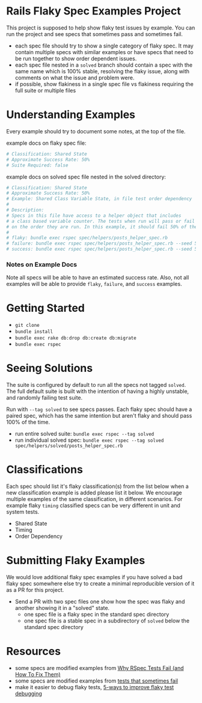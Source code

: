 # Rails Flaky Spec Examples Project

This project is supposed to help show flaky test issues by example. You can run the project and see specs that sometimes pass and sometimes fail. 

* each spec file should try to show a single category of flaky spec. It may contain multiple specs with similar examples or have specs that need to be run together to show order dependent issues.
* each spec file nested in a `solved` branch should contain a spec with the same name which is 100% stable, resolving the flaky issue, along with comments on what the issue and problem were.
* if possible, show flakiness in a single spec file vs flakiness requiring the full suite or multiple files

# Understanding Examples

Every example should try to document some notes, at the top of the file.

example docs on flaky spec file:

```ruby
# Classification: Shared State
# Approximate Success Rate: 50%
# Suite Required: false
```

example docs on solved spec file nested in the solved directory:

```ruby
# Classification: Shared State
# Approximate Success Rate: 50%
# Example: Shared Class Variable State, in file test order dependency
#
# Description:
# Specs in this file have access to a helper object that includes
# a class based variable counter. The tests when run will pass or fail depending
# on the order they are run. In this example, it should fail 50% of the time.
#
# flaky: bundle exec rspec spec/helpers/posts_helper_spec.rb
# failure: bundle exec rspec spec/helpers/posts_helper_spec.rb --seed 52493
# success: bundle exec rspec spec/helpers/posts_helper_spec.rb --seed 52496
```

### Notes on Example Docs

Note all specs will be able to have an estimated success rate. Also, not all examples will be able to provide `flaky`, `failure`, and `success` examples.

# Getting Started

* `git clone`
* `bundle install`
* `bundle exec rake db:drop db:create db:migrate`
* `bundle exec rspec` 

# Seeing Solutions

The suite is configured by default to run all the specs not tagged `solved`. The full default suite is built with the intention of having a highly unstable, and randomly failing test suite.

Run with `--tag solved` to see specs passes. Each flaky spec should have a paired spec, which has the same intention but aren't flaky and should pass 100% of the time.

* run entire solved suite: `bundle exec rspec --tag solved`
* run individual solved spec: `bundle exec rspec --tag solved spec/helpers/solved/posts_helper_spec.rb`

# Classifications

Each spec should list it's flaky classification(s) from the list below when a new classification example is added please list it below. We encourage multiple examples of the same classification, in different scenarios. For example flaky `timing` classified specs can be very different in unit and system tests.

* Shared State
* Timing
* Order Dependency

# Submitting Flaky Examples

We would love additional flaky spec examples if you have solved a bad flaky spec somewhere else try to create a minimal reproducible version of it as a PR for this project.

* Send a PR with two spec files one show how the spec was flaky and another showing it in a "solved" state.
	* one spec file is a flaky spec in the standard spec directory
	* one spec file is a stable spec in a subdirectory of `solved` below the standard spec directory

# Resources

* some specs are modified examples from [Why RSpec Tests Fail (and How To Fix Them)](https://medium.com/better-programming/why-rspec-tests-fail-and-how-to-fix-them-402f1c7dce16)
* some specs are modified examples from [tests that sometimes fail](https://samsaffron.com/archive/2019/05/15/tests-that-sometimes-fail)
* make it easier to debug flaky tests, [5-ways to improve flaky test debugging](https://building.buildkite.com/5-ways-weve-improved-flakey-test-debugging-4b3cfb9f27c8)